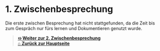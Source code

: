 # 1. Zwischenbesprechung

Die erste zwischen Besprechung hat nicht stattgefunden, da die Zeit bis zum Gespräch nur fürs lernen und Dokumentieren genutzt wurde. 
<br>

> [**➯ Weiter zur 2. Zwischenbesprechung**](./Zwischenbesprechung2.md) <br>
> [⌂ **Zurück zur Hauptseite**](../README.md)